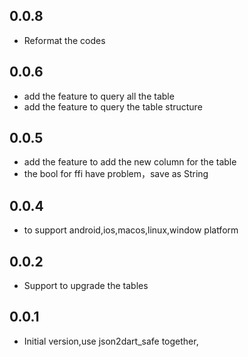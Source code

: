 ## 0.0.8

- Reformat the codes

## 0.0.6

- add the feature to query all the table
- add the feature to query the table structure

## 0.0.5

- add the feature to add the new column for the table
- the bool for ffi have problem，save as String

## 0.0.4

- to support android,ios,macos,linux,window platform

## 0.0.2

- Support to upgrade the tables

## 0.0.1

- Initial version,use json2dart_safe together,